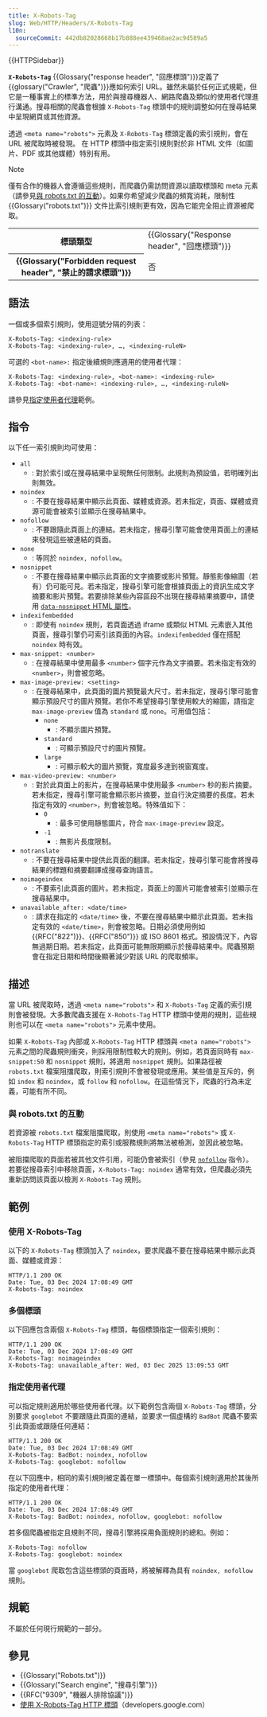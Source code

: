 ```yaml
---
title: X-Robots-Tag
slug: Web/HTTP/Headers/X-Robots-Tag
l10n:
  sourceCommit: 442db82028668b17b888ee439468ae2ac9d589a5
---
```


{{HTTPSidebar}}

**`X-Robots-Tag`** {{Glossary("response header", "回應標頭")}}定義了{{glossary("Crawler", "爬蟲")}}應如何索引 URL。雖然未屬於任何正式規範，但它是一種事實上的標準方法，用於與搜尋機器人、網路爬蟲及類似的使用者代理進行溝通。搜尋相關的爬蟲會根據 `X-Robots-Tag` 標頭中的規則調整如何在搜尋結果中呈現網頁或其他資源。

透過 `<meta name="robots">` 元素及 `X-Robots-Tag` 標頭定義的索引規則，會在 URL 被爬取時被發現。
在 HTTP 標頭中指定索引規則對於非 HTML 文件（如圖片、PDF 或其他媒體）特別有用。

> [!NOTE]
> 僅有合作的機器人會遵循這些規則，而爬蟲仍需訪問資源以讀取標頭和 meta 元素（請參見[與 robots.txt 的互動](#與_robots.txt_的互動)）。如果你希望減少爬蟲的頻寬消耗，限制性 {{Glossary("robots.txt")}} 文件比索引規則更有效，因為它能完全阻止資源被爬取。

<table class="properties">
  <tbody>
    <tr>
      <th scope="row">標頭類型</th>
      <td>{{Glossary("Response header", "回應標頭")}}</td>
    </tr>
    <tr>
      <th scope="row">{{Glossary("Forbidden request header", "禁止的請求標頭")}}</th>
      <td>否</td>
    </tr>
  </tbody>
</table>

## 語法

一個或多個索引規則，使用逗號分隔的列表：

```http
X-Robots-Tag: <indexing-rule>
X-Robots-Tag: <indexing-rule>, …, <indexing-ruleN>
```

可選的 `<bot-name>:` 指定後續規則應適用的使用者代理：

```http
X-Robots-Tag: <indexing-rule>, <bot-name>: <indexing-rule>
X-Robots-Tag: <bot-name>: <indexing-rule>, …, <indexing-ruleN>
```

請參見[指定使用者代理](#指定使用者代理)範例。

## 指令

以下任一索引規則均可使用：

- `all`
  - : 對於索引或在搜尋結果中呈現無任何限制。此規則為預設值，若明確列出則無效。
- `noindex`
  - : 不要在搜尋結果中顯示此頁面、媒體或資源。若未指定，頁面、媒體或資源可能會被索引並顯示在搜尋結果中。
- `nofollow`
  - : 不要跟隨此頁面上的連結。若未指定，搜尋引擎可能會使用頁面上的連結來發現這些被連結的頁面。
- `none`
  - : 等同於 `noindex, nofollow`。
- `nosnippet`
  - : 不要在搜尋結果中顯示此頁面的文字摘要或影片預覽。靜態影像縮圖（若有）仍可能可見。若未指定，搜尋引擎可能會根據頁面上的資訊生成文字摘要和影片預覽。若要排除某些內容區段不出現在搜尋結果摘要中，請使用 [`data-nosnippet` HTML 屬性](https://developers.google.com/search/docs/crawling-indexing/robots-meta-tag#data-nosnippet-attr)。
- `indexifembedded`
  - : 即使有 `noindex` 規則，若頁面透過 iframe 或類似 HTML 元素嵌入其他頁面，搜尋引擎仍可索引該頁面的內容。`indexifembedded` 僅在搭配 `noindex` 時有效。
- `max-snippet: <number>`
  - : 在搜尋結果中使用最多 `<number>` 個字元作為文字摘要。若未指定有效的 `<number>`，則會被忽略。
- `max-image-preview: <setting>`
  - : 在搜尋結果中，此頁面的圖片預覽最大尺寸。若未指定，搜尋引擎可能會顯示預設尺寸的圖片預覽。若你不希望搜尋引擎使用較大的縮圖，請指定 `max-image-preview` 值為 `standard` 或 `none`。可用值包括：
    - `none`
      - : 不顯示圖片預覽。
    - `standard`
      - : 可顯示預設尺寸的圖片預覽。
    - `large`
      - : 可顯示較大的圖片預覽，寬度最多達到視窗寬度。
- `max-video-preview: <number>`
  - : 對於此頁面上的影片，在搜尋結果中使用最多 `<number>` 秒的影片摘要。若未指定，搜尋引擎可能會顯示影片摘要，並自行決定摘要的長度。若未指定有效的 `<number>`，則會被忽略。特殊值如下：
    - `0`
      - : 最多可使用靜態圖片，符合 `max-image-preview` 設定。
    - `-1`
      - : 無影片長度限制。
- `notranslate`
  - : 不要在搜尋結果中提供此頁面的翻譯。若未指定，搜尋引擎可能會將搜尋結果的標題和摘要翻譯成搜尋查詢語言。
- `noimageindex`
  - : 不要索引此頁面的圖片。若未指定，頁面上的圖片可能會被索引並顯示在搜尋結果中。
- `unavailable_after: <date/time>`
  - : 請求在指定的 `<date/time>` 後，不要在搜尋結果中顯示此頁面。若未指定有效的 `<date/time>`，則會被忽略。日期必須使用例如 {{RFC("822")}}、{{RFC("850")}} 或 ISO 8601 格式。預設情況下，內容無過期日期。若未指定，此頁面可能無限期顯示於搜尋結果中。爬蟲預期會在指定日期和時間後顯著減少對該 URL 的爬取頻率。

## 描述

當 URL 被爬取時，透過 `<meta name="robots">` 和 `X-Robots-Tag` 定義的索引規則會被發現。大多數爬蟲支援在 `X-Robots-Tag` HTTP 標頭中使用的規則，這些規則也可以在 `<meta name="robots">` 元素中使用。

如果 `X-Robots-Tag` 內部或 `X-Robots-Tag` HTTP 標頭與 `<meta name="robots">` 元素之間的爬蟲規則衝突，則採用限制性較大的規則。例如，若頁面同時有 `max-snippet:50` 和 `nosnippet` 規則，將適用 `nosnippet` 規則。如果路徑被 `robots.txt` 檔案阻擋爬取，則索引規則不會被發現或應用。某些值是互斥的，例如 `index` 和 `noindex`，或 `follow` 和 `nofollow`。在這些情況下，爬蟲的行為未定義，可能有所不同。

### 與 robots.txt 的互動

若資源被 `robots.txt` 檔案阻擋爬取，則使用 `<meta name="robots">` 或 `X-Robots-Tag` HTTP 標頭指定的索引或服務規則將無法被檢測，並因此被忽略。

被阻擋爬取的頁面若被其他文件引用，可能仍會被索引（參見 [`nofollow`](#nofollow) 指令）。若要從搜尋索引中移除頁面，`X-Robots-Tag: noindex` 通常有效，但爬蟲必須先重新訪問該頁面以檢測 `X-Robots-Tag` 規則。

## 範例

### 使用 X-Robots-Tag

以下的 `X-Robots-Tag` 標頭加入了 `noindex`，要求爬蟲不要在搜尋結果中顯示此頁面、媒體或資源：

```http
HTTP/1.1 200 OK
Date: Tue, 03 Dec 2024 17:08:49 GMT
X-Robots-Tag: noindex
```

### 多個標頭

以下回應包含兩個 `X-Robots-Tag` 標頭，每個標頭指定一個索引規則：

```http
HTTP/1.1 200 OK
Date: Tue, 03 Dec 2024 17:08:49 GMT
X-Robots-Tag: noimageindex
X-Robots-Tag: unavailable_after: Wed, 03 Dec 2025 13:09:53 GMT
```

### 指定使用者代理

可以指定規則適用於哪些使用者代理。以下範例包含兩個 `X-Robots-Tag` 標頭，分別要求 `googlebot` 不要跟隨此頁面的連結，並要求一個虛構的 `BadBot` 爬蟲不要索引此頁面或跟隨任何連結：

```http
HTTP/1.1 200 OK
Date: Tue, 03 Dec 2024 17:08:49 GMT
X-Robots-Tag: BadBot: noindex, nofollow
X-Robots-Tag: googlebot: nofollow
```

在以下回應中，相同的索引規則被定義在單一標頭中。每個索引規則適用於其後所指定的使用者代理：

```http
HTTP/1.1 200 OK
Date: Tue, 03 Dec 2024 17:08:49 GMT
X-Robots-Tag: BadBot: noindex, nofollow, googlebot: nofollow
```

若多個爬蟲被指定且規則不同，搜尋引擎將採用負面規則的總和。例如：

```http
X-Robots-Tag: nofollow
X-Robots-Tag: googlebot: noindex
```

當 `googlebot` 爬取包含這些標頭的頁面時，將被解釋為具有 `noindex, nofollow` 規則。

## 規範

不屬於任何現行規範的一部分。

## 參見

- {{Glossary("Robots.txt")}}
- {{Glossary("Search engine", "搜尋引擎")}}
- {{RFC("9309", "機器人排除協議")}}
- [使用 X-Robots-Tag HTTP 標頭](https://developers.google.com/search/docs/crawling-indexing/robots-meta-tag#xrobotstag)（developers.google.com）
